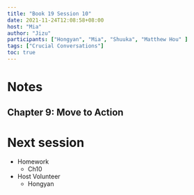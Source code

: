 ```yaml
---
title: "Book 19 Session 10"
date: 2021-11-24T12:08:58+08:00
host: "Mia"
author: "Jizu"
participants: ["Hongyan", "Mia", "Shuuka", "Matthew Hou" ]
tags: ["Crucial Conversations"]
toc: true
---
```


# Notes

## Chapter 9: Move to Action



# Next session

- Homework
  - Ch10
- Host Volunteer
  - Hongyan